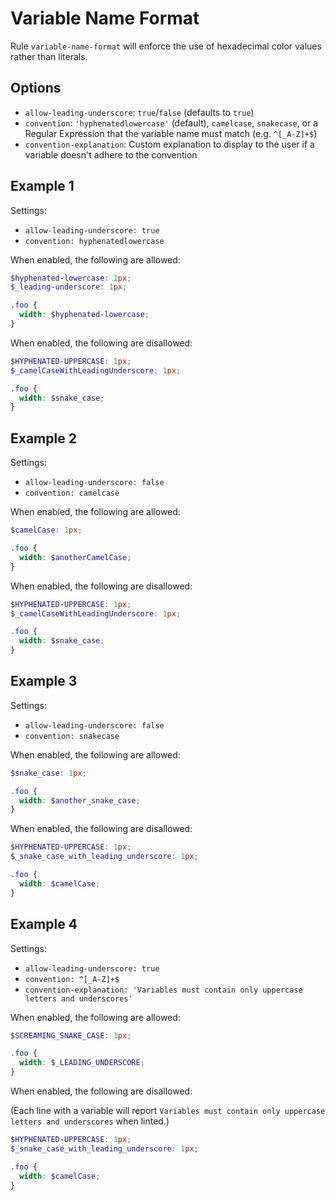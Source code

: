 # Variable Name Format

Rule `variable-name-format` will enforce the use of hexadecimal color values rather than literals.

## Options

* `allow-leading-underscore`: `true`/`false` (defaults to `true`)
* `convention`: `'hyphenatedlowercase'` (default), `camelcase`, `snakecase`, or a Regular Expression that the variable name must match (e.g. `^[_A-Z]+$`)
* `convention-explanation`: Custom explanation to display to the user if a variable doesn't adhere to the convention

## Example 1

Settings:
- `allow-leading-underscore: true`
- `convention: hyphenatedlowercase`

When enabled, the following are allowed:

```scss
$hyphenated-lowercase: 1px;
$_leading-underscore: 1px;

.foo {
  width: $hyphenated-lowercase;
}

```

When enabled, the following are disallowed:

```scss
$HYPHENATED-UPPERCASE: 1px;
$_camelCaseWithLeadingUnderscore: 1px;

.foo {
  width: $snake_case;
}
```

## Example 2

Settings:
- `allow-leading-underscore: false`
- `convention: camelcase`

When enabled, the following are allowed:

```scss
$camelCase: 1px;

.foo {
  width: $anotherCamelCase;
}
```

When enabled, the following are disallowed:

```scss
$HYPHENATED-UPPERCASE: 1px;
$_camelCaseWithLeadingUnderscore: 1px;

.foo {
  width: $snake_case;
}
```

## Example 3

Settings:
- `allow-leading-underscore: false`
- `convention: snakecase`

When enabled, the following are allowed:

```scss
$snake_case: 1px;

.foo {
  width: $another_snake_case;
}
```

When enabled, the following are disallowed:

```scss
$HYPHENATED-UPPERCASE: 1px;
$_snake_case_with_leading_underscore: 1px;

.foo {
  width: $camelCase;
}
```

## Example 4

Settings:
- `allow-leading-underscore: true`
- `convention: ^[_A-Z]+$`
- `convention-explanation: 'Variables must contain only uppercase letters and underscores'`

When enabled, the following are allowed:

```scss
$SCREAMING_SNAKE_CASE: 1px;

.foo {
  width: $_LEADING_UNDERSCORE;
}
```

When enabled, the following are disallowed:

(Each line with a variable will report `Variables must contain only uppercase letters and underscores` when linted.)

```scss
$HYPHENATED-UPPERCASE: 1px;
$_snake_case_with_leading_underscore: 1px;

.foo {
  width: $camelCase;
}
```
